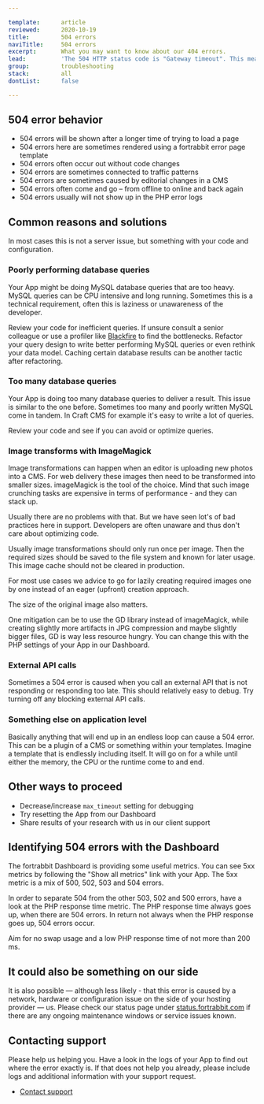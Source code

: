 ```yaml
---

template:      article
reviewed:      2020-10-19
title:         504 errors
naviTitle:     504 errors
excerpt:       What you may want to know about our 404 errors.
lead:          'The 504 HTTP status code is "Gateway timeout". This means that the request is taking too long to process or something is blocking execution. This article aims to help developers troubleshooting such errors.'
group:         troubleshooting
stack:         all
dontList:      false

---
```


## 504 error behavior

* 504 errors will be shown after a longer time of trying to load a page
* 504 errors here are sometimes rendered using a fortrabbit error page template
* 504 errors often occur out without code changes
* 504 errors are sometimes connected to traffic patterns
* 504 errors are sometimes caused by editorial changes in a CMS
* 504 errors often come and go – from offline to online and back again
* 504 errors usually will not show up in the PHP error logs


## Common reasons and solutions

In most cases this is not a server issue, but something with your code and configuration.


### Poorly performing database queries 

Your App might be doing MySQL database queries that are too heavy. MySQL queries can be CPU intensive and long running. Sometimes this is a technical requirement, often this is laziness or unawareness of the developer. 

Review your code for inefficient queries. If unsure consult a senior colleague or use a profiler like [Blackfire](/blackfire) to find the bottlenecks. Refactor your query design to write better performing MySQL queries or even rethink your data model. Caching certain database results can be another tactic after refactoring.


### Too many database queries

Your App is doing too many database queries to deliver a result. This issue is similar to the one before. Sometimes too many and poorly written MySQL come in tandem. In Craft CMS for example it's easy to write a lot of queries.

Review your code and see if you can avoid or optimize queries.


### Image transforms with ImageMagick

Image transformations can happen when an editor is uploading new photos into a CMS. For web delivery these images then need to be transformed into smaller sizes. imageMagick is the tool of the choice. Mind that such image crunching tasks are expensive in terms of performance - and they can stack up.

Usually there are no problems with that. But we have seen lot's of bad practices here in support. Developers are often unaware and thus don't care about optimizing code. 

Usually image transformations should only run once per image. Then the required sizes should be saved to the file system and known for later usage. This image cache should not be cleared in production.

For most use cases we advice to go for lazily creating required images one by one instead of an eager (upfront) creation approach.

The size of the original image also matters.

One mitigation can be to use the GD library instead of imageMagick, while creating slightly more artifacts in JPG compression and maybe slightly bigger files, GD is way less resource hungry. You can change this with the PHP settings of your App in our Dashboard.


### External API calls

Sometimes a 504 error is caused when you call an external API that is not responding or responding too late. This should relatively easy to debug. Try turning off any blocking external API calls.


### Something else on application level

Basically anything that will end up in an endless loop can cause a 504 error. This can be a plugin of a CMS or something within your templates. Imagine a template that is endlessly including itself. It will go on for a while until either the memory, the CPU or the runtime come to and end.


## Other ways to proceed

* Decrease/increase `max_timeout` setting for debugging
* Try resetting the App from our Dashboard
* Share results of your research with us in our client support


## Identifying 504 errors with the Dashboard

The fortrabbit Dashboard is providing some useful metrics. You can see 5xx metrics by following the "Show all metrics" link with your App. The 5xx metric is a mix of 500, 502, 503 and 504 errors.

In order to separate 504 from the other 503, 502 and 500 errors, have a look at the PHP response time metric. The PHP response time always goes up, when there are 504 errors. In return not always when the PHP response goes up, 504 errors occur. 

Aim for no swap usage and a low PHP response time of not more than 200 ms. 


## It could also be something on our side

It is also possible — although less likely - that this error is caused by a network, hardware or configuration issue on the side of your hosting provider — us. Please check our status page under [status.fortrabbit.com](https://status.fortrabit.com) if there are any ongoing maintenance windows or service issues known.


## Contacting support

Please help us helping you. Have a look in the logs of your App to find out where the error exactly is. If that does not help you already, please include logs and additional information with your support request. 

* <a href="#asd" onclick="Intercom('showNewMessage', 'I see 403 for my App ______ for around ___.  I have made the following changes recently: ____')">Contact support</a>